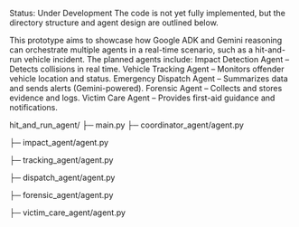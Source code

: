 Status: Under Development
The code is not yet fully implemented, but the directory structure and agent design are outlined below.

This prototype aims to showcase how Google ADK and Gemini reasoning can orchestrate multiple agents in a real-time scenario, such as a hit-and-run vehicle incident.
The planned agents include:
Impact Detection Agent – Detects collisions in real time.
Vehicle Tracking Agent – Monitors offender vehicle location and status.
Emergency Dispatch Agent – Summarizes data and sends alerts (Gemini-powered).
Forensic Agent – Collects and stores evidence and logs.
Victim Care Agent – Provides first-aid guidance and notifications.

hit_and_run_agent/
├─ main.py
├─ coordinator_agent/agent.py

├─ impact_agent/agent.py

├─ tracking_agent/agent.py

├─ dispatch_agent/agent.py

├─ forensic_agent/agent.py

├─ victim_care_agent/agent.py





